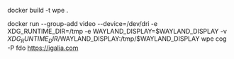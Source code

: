 
docker build -t wpe .

docker run --group-add video --device=/dev/dri -e XDG_RUNTIME_DIR=/tmp -e WAYLAND_DISPLAY=$WAYLAND_DISPLAY -v $XDG_RUNTIME_DIR/$WAYLAND_DISPLAY:/tmp/$WAYLAND_DISPLAY  wpe cog -P fdo https://igalia.com

